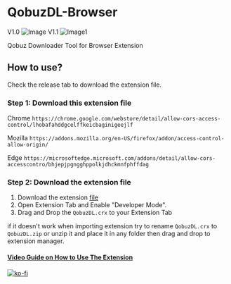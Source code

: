 # QobuzDL-Browser
V1.0
![Image](https://i.ibb.co/SQNP1sD/image-2023-02-25-232835197.png)
V1.1
![Image1](https://i.ibb.co/2h56LkB/EDkcnkejgz.png)

Qobuz Downloader Tool for Browser Extension

## How to use?

Check the release tab to download the extension file.

### Step 1: Download this extension file 

Chrome
`https://chrome.google.com/webstore/detail/allow-cors-access-control/lhobafahddgcelffkeicbaginigeejlf`

Mozilla
`https://addons.mozilla.org/en-US/firefox/addon/access-control-allow-origin/`

Edge
`https://microsoftedge.microsoft.com/addons/detail/allow-cors-accesscontro/bhjepjpgngghppolkjdhckmnfphffdag`


### Step 2: Download the extension file
1. Download the extension [file](https://github.com/JemPH/QobuzDL-Browser/releases/tag/1.1.1)
2. Open Extension Tab and Enable "Developer Mode".
3. Drag and Drop the `QobuzDL.crx` to your Extension Tab

if it doesn't work when importing extension try to rename `QobuzDL.crx` to `QobuzDL.zip` or unzip it and place it in any folder then drag and drop to extension manager.

#### [Video Guide on How to Use The Extension](https://dood.yt/d/5o0rwqg4kxbh)
[![ko-fi](https://ko-fi.com/img/githubbutton_sm.svg)](https://ko-fi.com/O4O3D65S3)
